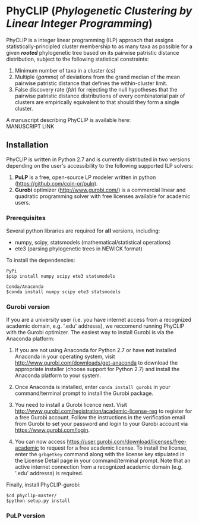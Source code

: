 # PhyCLIP (_Phylogenetic Clustering by Linear Integer Programming_)

PhyCLIP is a integer linear programming (ILP) approach that assigns statistically-principled cluster membership to as many taxa as possible for a given **_rooted_** phylogenetic tree based on its pairwise patristic distance distribution, subject to the following statistical constraints: 
1. Minimum number of taxa in a cluster (_cs_)
2. Multiple (_gamma_) of deviations from the grand median of the mean pairwise patristic distance that defines the within-cluster limit.
3. False discovery rate (_fdr_) for rejecting the null hypotheses that the pairwise patristic distance distributions of every combinatorial pair of clusters are empirically equivalent to that should they form a single cluster.

A manuscript describing PhyCLIP is available here:  
MANUSCRIPT LINK

## Installation
PhyCLIP is written in Python 2.7 and is currently distributed in two versions depending on the user's accessibility to the following supported ILP solvers: 
1. **PuLP** is a free, open-source LP modeler written in python (https://github.com/coin-or/pulp). 
2. **Gurobi** optimizer (http://www.gurobi.com/) is a commercial linear and quadratic programming solver with free licenses available for academic users.
<!-- The GNU Linear Programmiong Kit (**GLPK**; https://www.gnu.org/software/glpk/) is a free and open-source package intended for solving large-scale linear programming, mixed integer programming, and other related problems. -->

### Prerequisites  
Several python libraries are required for **all** versions, including: 
* numpy, scipy, statsmodels  (mathematical/statistical operations)
* ete3 (parsing phylogenetic trees in NEWICK format) 

To install the dependencies: 
```
PyPi
$pip install numpy scipy ete3 statsmodels

Conda/Anaconda
$conda install numpy scipy ete3 statsmodels
```

### Gurobi version 
If you are a university user (i.e. you have internet access from a recognized academic domain, e.g. '.edu' addresss), we reccomend running PhyCLIP with the Gurobi optimizer. The easiest way to install Gurobi is via the Anaconda platform:  

1. If you are not using Anaconda for Python 2.7 or have **not** installed Anaconda in your operating system, visit http://www.gurobi.com/downloads/get-anaconda to download the appropriate installer (choose support for Python 2.7) and install the Anaconda platform to your system. 

2. Once Anaconda is installed, enter ```conda install gurobi``` in your command/terminal prompt to install the Gurobi package. 

3. You need to install a Gurobi licence next. Visit http://www.gurobi.com/registration/academic-license-reg to register for a free Gurobi account. Follow the instructions in the verification email from Gurobi to set your password and login to your Gurobi account via https://www.gurobi.com/login. 

4. You can now access https://user.gurobi.com/download/licenses/free-academic to request for a free academic license. To install the license, enter the ```grbgetkey``` command along with the license key stipulated in the License Detail page in your command/terminal prompt. Note that an active internet connection from a recognized academic domain (e.g. '.edu' addresss) is required. 

Finally, install PhyCLIP-gurobi: 
```
$cd phyclip-master/ 
$python setup.py install
```

### PuLP version
